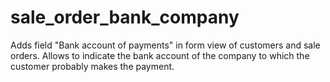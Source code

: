 # sale_order_bank_company

Adds field "Bank account of payments" in form view of customers and sale orders. Allows to indicate the bank account of the company to which the customer probably makes the payment.
